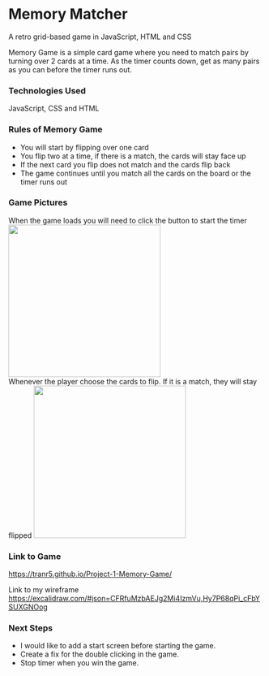 # Memory Matcher

A retro grid-based game in JavaScript, HTML and CSS

Memory Game is a simple card game where you need to match pairs by turning over 2 cards at a time.  As the timer counts down, get as many pairs as you can before the timer runs out.

### Technologies Used

JavaScript, CSS and HTML


### Rules of Memory Game
<ul>
<li>You will start by flipping over one card</li>
<li>You flip two at a time, if there is a match, the cards will stay face up</li>
<li>If the next card you flip does not match and the cards flip back</li>
<li>The game continues until you match all the cards on the board or the timer runs out</li>
</ul>

### Game Pictures
  When the game loads you will need to click the button to start the timer
  <img src="https://i.imgur.com/GnSLwT7.png" height="300px"/> <br>
  Whenever the player choose the cards to flip. If it is a match, they will stay flipped
   <img src="https://i.imgur.com/XSaPwYQ.png" height="300px"/> 

### Link to Game
https://tranr5.github.io/Project-1-Memory-Game/


Link to my wireframe<br>
https://excalidraw.com/#json=CFRfuMzbAEJg2Mi4IzmVu,Hy7P68qPi_cFbYSUXGNOog

### Next Steps
<ul>
<li>I would like to add a start screen before starting the game. </li>
<li>Create a fix for the double clicking in the game. </li>
<li>Stop timer when you win the game.</li>
</ul>